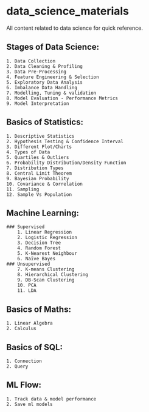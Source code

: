 # data_science_materials
All content related to data science for quick reference.

## Stages of Data Science: 
	1. Data Collection
	2. Data Cleaning & Profiling
	3. Data Pre-Processing
	4. Feature Engineering & Selection
	5. Exploratory Data Analysis
	6. Imbalance Data Handling
	7. Modelling, Tuning & validation
	8. Model Evaluation - Performance Metrics
	9. Model Interpretation

## Basics of Statistics: 
	1. Descriptive Statistics
	2. Hypothesis Testing & Confidence Interval
	3. Different Plot/Charts
	4. Types of Data
	5. Quartiles & Outliers
	6. Probability Distribution/Density Function
	7. Distribution Types
	8. Central Limit Theorem
	9. Bayesian Probability
	10. Covariance & Correlation
	11. Sampling
	12. Sample Vs Population

## Machine Learning: 
	### Supervised
		1. Linear Regression
		2. Logistic Regression
		3. Decision Tree
		4. Random Forest
		5. K-Nearest Neighbour
		6. Naïve Bayes
	### Unsupervised
		7. K-means Clustering
		8. Hierarchical Clustering
		9. DB-Scan Clustering
		10. PCA
		11. LDA

## Basics of Maths: 
	1. Linear Algebra
	2. Calculus

## Basics of SQL: 
	1. Connection
	2. Query

## ML Flow: 
	1. Track data & model performance
	2. Save ml models